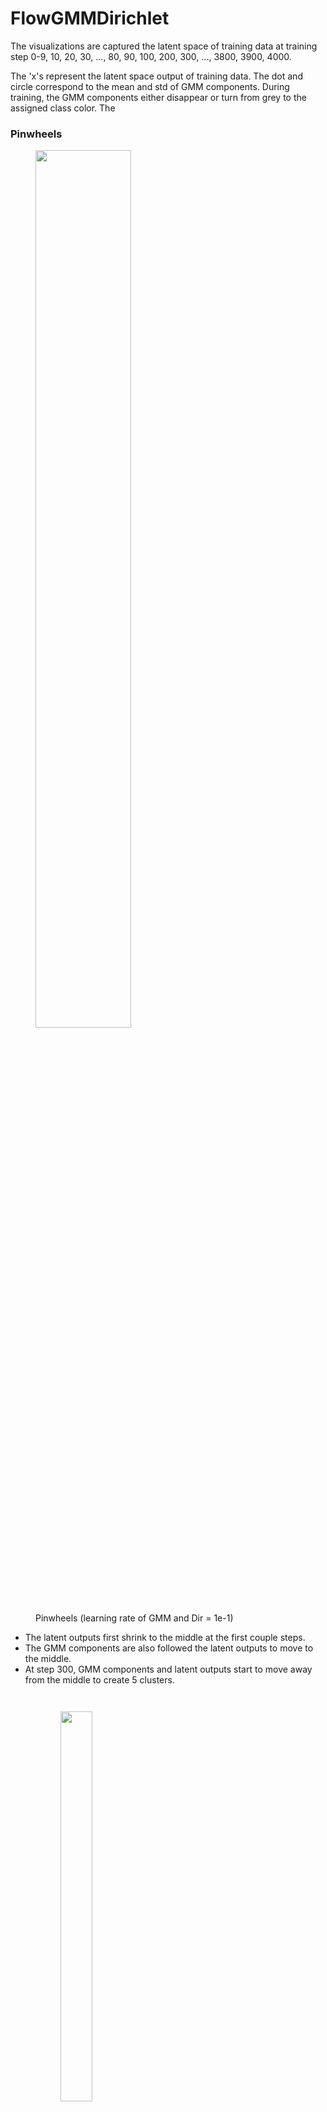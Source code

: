 # FlowGMMDirichlet

The visualizations are captured the latent space of training data at training step 0-9, 10, 20, 30, ..., 80, 90, 100, 200, 300, ..., 3800, 3900, 4000.

The 'x's represent the latent space output of training data. The dot and circle correspond to the mean and std of GMM components. During training, the GMM components either disappear or turn from grey to the assigned class color. The 

### Pinwheels

<figure>
  <img src="pinwheels_1e-1_0.gif" width="60%" height="60%">
  <figcaption> Pinwheels (learning rate of GMM and Dir = 1e-1) </figcaption>
</figure>
<ul>
  <li>The latent outputs first shrink to the middle at the first couple steps.</li>
  <li>The GMM components are also followed the latent outputs to move to the middle.</li>
  <li>At step 300, GMM components and latent outputs start to move away from the middle to create 5 clusters.</li>
</ul>

<figure style="display: inline-block;">
  <figure>
    <img src="pinwheels_1e-2_0.gif" width="40%" height="40%">
    <figcaption> Pinwheels (learning rate of GMM and Dir = 1e-2) </figcaption>
  </figure>
  <figure>
    <img src="pinwheels_1e-3_0.gif" width="40%" height="40%">
    <figcaption> Pinwheels (learning rate of GMM and Dir = 1e-3) </figcaption>
  </figure>
</figure>




